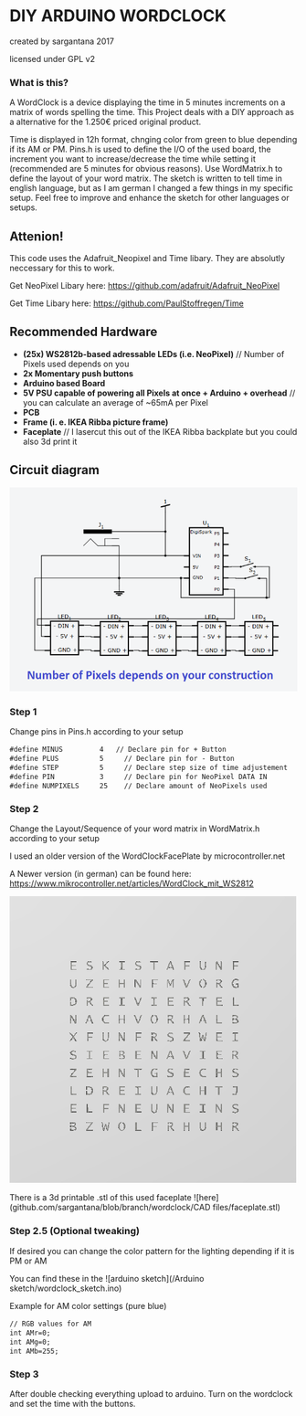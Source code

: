 # DIY ARDUINO WORDCLOCK
created by sargantana 2017

licensed under GPL v2

### What is this?
A WordClock is a device displaying the time in 5 minutes increments on a matrix of words spelling the time.
This Project deals with a DIY approach as a alternative for the 1.250€ priced original product.

Time is displayed in 12h format, chnging color from green to blue depending if its AM or PM.
Pins.h is used to define the I/O of the used board, the increment you want to increase/decrease the time while setting it (recommended are 5 minutes for obvious reasons).
Use WordMatrix.h to define the layout of your word matrix. The sketch is written to tell time in english language, but as I am german I changed a few things in my specific setup. Feel free to improve and enhance the sketch for other languages or setups.


## Attenion!
This code uses the Adafruit_Neopixel and Time libary. They are absolutly neccessary for this to work.

Get NeoPixel Libary here: https://github.com/adafruit/Adafruit_NeoPixel

Get Time Libary here: https://github.com/PaulStoffregen/Time

## Recommended Hardware

* __(25x) WS2812b-based adressable LEDs (i.e. NeoPixel)__ // Number of Pixels used depends on you
* __2x Momentary push buttons__
* __Arduino based Board__
* __5V PSU capable of powering all Pixels at once + Arduino + overhead__ // you can calculate an average of ~65mA per Pixel
* __PCB__
* __Frame (i. e. IKEA Ribba picture frame)__
* __Faceplate__ // I lasercut this out of the IKEA Ribba backplate but you could also 3d print it

## Circuit diagram 

![WordMatrix used in my version](/Schematics/wordclock_schematics.png)

### Step 1
Change pins in Pins.h according to your setup

```
#define MINUS         4   // Declare pin for + Button
#define PLUS          5 	// Declare pin for - Button
#define STEP          5 	// Declare step size of time adjustement
#define PIN           3 	// Declare pin for NeoPixel DATA IN
#define NUMPIXELS     25	// Declare amount of NeoPixels used
```

### Step 2
Change the Layout/Sequence of your word matrix in WordMatrix.h according to your setup

I used an older version of the WordClockFacePlate by microcontroller.net

A Newer version (in german) can be found here:
https://www.mikrocontroller.net/articles/WordClock_mit_WS2812

![WordMatrix used in my version](WordMatrix.png)

There is a 3d printable .stl of this used faceplate ![here](github.com/sargantana/blob/branch/wordclock/CAD files/faceplate.stl)

### Step 2.5 (Optional tweaking)
If desired you can change the color pattern for the lighting depending if it is PM or AM

You can find these in the ![arduino sketch](/Arduino sketch/wordclock_sketch.ino)

Example for AM color settings (pure blue)
```
// RGB values for AM
int AMr=0;
int AMg=0;
int AMb=255;
```

### Step 3
After double checking everything upload to arduino. Turn on the wordclock and set the time with the buttons.
